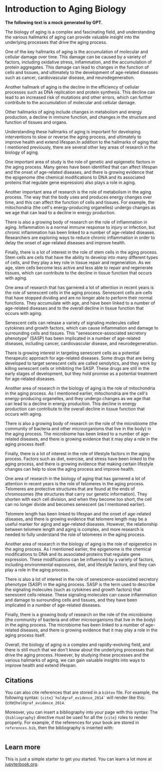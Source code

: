 # Introduction to Aging Biology

**The following text is a mock generated by GPT.**

The biology of aging is a complex and fascinating field, and understanding the various hallmarks of aging can provide valuable insight into the underlying processes that drive the aging process.

One of the key hallmarks of aging is the accumulation of molecular and cellular damage over time. This damage can be caused by a variety of factors, including oxidative stress, inflammation, and the accumulation of protein aggregates. This damage can lead to changes in the function of cells and tissues, and ultimately to the development of age-related diseases such as cancer, cardiovascular disease, and neurodegeneration.

Another hallmark of aging is the decline in the efficiency of cellular processes such as DNA replication and protein synthesis. This decline can lead to an increased risk of mutations and other errors, which can further contribute to the accumulation of molecular and cellular damage.

Other hallmarks of aging include changes in metabolism and energy production, a decline in immune function, and changes in the structure and function of tissues and organs.

Understanding these hallmarks of aging is important for developing interventions to slow or reverse the aging process, and ultimately to improve health and extend lifespan.In addition to the hallmarks of aging that I mentioned previously, there are several other key areas of research in the biology of aging.

One important area of study is the role of genetic and epigenetic factors in the aging process. Many genes have been identified that can affect lifespan and the onset of age-related diseases, and there is growing evidence that the epigenome (the chemical modifications to DNA and its associated proteins that regulate gene expression) also plays a role in aging.

Another important area of research is the role of metabolism in the aging process. The way that the body uses and produces energy changes over time, and this can affect the function of cells and tissues. For example, the mitochondria (the cell's energy-producing organelles) undergo changes as we age that can lead to a decline in energy production.

There is also a growing body of research on the role of inflammation in aging. Inflammation is a normal immune response to injury or infection, but chronic inflammation has been linked to a number of age-related diseases. Researchers are exploring ways to reduce chronic inflammation in order to delay the onset of age-related diseases and improve health.

Finally, there is a lot of interest in the role of stem cells in the aging process. Stem cells are cells that have the ability to develop into many different types of cells, and they play a key role in tissue repair and regeneration. As we age, stem cells become less active and less able to repair and regenerate tissues, which can contribute to the decline in tissue function that occurs with aging.

One area of research that has garnered a lot of attention in recent years is the role of senescent cells in the aging process. Senescent cells are cells that have stopped dividing and are no longer able to perform their normal functions. They accumulate with age, and have been linked to a number of age-related diseases and to the overall decline in tissue function that occurs with aging.

Senescent cells can release a variety of signaling molecules called cytokines and growth factors, which can cause inflammation and damage to surrounding cells and tissues. This "senescence-associated secretory phenotype" (SASP) has been implicated in a number of age-related diseases, including cancer, cardiovascular disease, and neurodegeneration.

There is growing interest in targeting senescent cells as a potential therapeutic approach for age-related diseases. Some drugs that are being developed to target senescent cells are called senolytics, and they work by killing senescent cells or inhibiting the SASP. These drugs are still in the early stages of development, but they hold promise as a potential treatment for age-related diseases.

Another area of research in the biology of aging is the role of mitochondria in the aging process. As I mentioned earlier, mitochondria are the cell's energy-producing organelles, and they undergo changes as we age that can lead to a decline in energy production. This decline in energy production can contribute to the overall decline in tissue function that occurs with aging.

There is also a growing body of research on the role of the microbiome (the community of bacteria and other microorganisms that live in the body) in the aging process. The microbiome has been linked to a number of age-related diseases, and there is growing evidence that it may play a role in the aging process itself.

Finally, there is a lot of interest in the role of lifestyle factors in the aging process. Factors such as diet, exercise, and stress have been linked to the aging process, and there is growing evidence that making certain lifestyle changes can help to slow the aging process and improve health.

One area of research in the biology of aging that has garnered a lot of attention in recent years is the role of telomeres in the aging process. Telomeres are protective structures that are found at the ends of chromosomes (the structures that carry our genetic information). They shorten with each cell division, and when they become too short, the cell can no longer divide and becomes senescent (as I mentioned earlier).

Telomere length has been linked to lifespan and the onset of age-related diseases, and there is growing evidence that telomere length may be a useful marker for aging and age-related diseases. However, the relationship between telomere length and aging is complex, and more research is needed to fully understand the role of telomeres in the aging process.

Another area of research in the biology of aging is the role of epigenetics in the aging process. As I mentioned earlier, the epigenome is the chemical modifications to DNA and its associated proteins that regulate gene expression. These modifications can be influenced by a variety of factors, including environmental exposures, diet, and lifestyle factors, and they can play a role in the aging process.

There is also a lot of interest in the role of senescence-associated secretory phenotype (SASP) in the aging process. SASP is the term used to describe the signaling molecules (such as cytokines and growth factors) that senescent cells release. These signaling molecules can cause inflammation and damage to surrounding cells and tissues, and they have been implicated in a number of age-related diseases.

Finally, there is a growing body of research on the role of the microbiome (the community of bacteria and other microorganisms that live in the body) in the aging process. The microbiome has been linked to a number of age-related diseases, and there is growing evidence that it may play a role in the aging process itself.

Overall, the biology of aging is a complex and rapidly-evolving field, and there is still much that we don't know about the underlying processes that drive the aging process. However, by studying these processes and the various hallmarks of aging, we can gain valuable insights into ways to improve health and extend lifespan.

## Citations

You can also cite references that are stored in a `bibtex` file. For example,
the following syntax: `` {cite}`holdgraf_evidence_2014` `` will render like
this: {cite}`holdgraf_evidence_2014`.

Moreover, you can insert a bibliography into your page with this syntax:
The `{bibliography}` directive must be used for all the `{cite}` roles to
render properly.
For example, if the references for your book are stored in `references.bib`,
then the bibliography is inserted with:

```{bibliography}
```

## Learn more

This is just a simple starter to get you started.
You can learn a lot more at [jupyterbook.org](https://jupyterbook.org).
